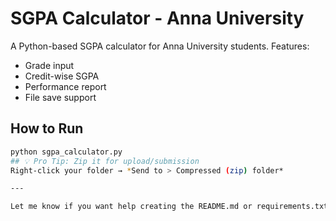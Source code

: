 # SGPA Calculator - Anna University

A Python-based SGPA calculator for Anna University students.
Features:
- Grade input
- Credit-wise SGPA
- Performance report
- File save support

## How to Run
```bash
python sgpa_calculator.py
## 💡 Pro Tip: Zip it for upload/submission
Right-click your folder → *Send to > Compressed (zip) folder*

---

Let me know if you want help creating the README.md or requirements.txt with auto generation too.
